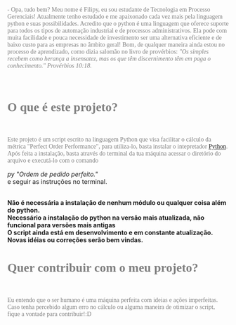 <html>
<p style="color:grey; font-family:verdana;">- Opa, tudo bem? Meu nome é Filipy, eu sou estudante de Tecnologia em Processo Gerenciais! Atualmente tenho estudado e me apaixonado cada vez mais pela linguagem python e suas possibilidades. Acredito que o python é uma linguagem que oferece suporte para todos os tipos de automação industrial e de processos administrativos.
Ela pode com muita facilidade e pouca necessidade de investimento ser uma alternativa eficiente e de baixo custo para as empresas no âmbito geral!
Bom, de qualquer maneira ainda estou no processo de aprendizado, como dizia salomão no livro de provérbios: <i>"Os simples recebem como herança a insensatez,
  mas os que têm discernimento têm em paga o conhecimento." Provérbios 10:18.</i></p><br>
  
 <h1 style="color:grey; font-family:verdana;">
   O que é este projeto?
  </h1><br>
  
  <p style="color:grey; font-family:verdana;">Este projeto é um script escrito na linguagem Python que visa facilitar o cálculo da métrica "Perfect Order Performance", para utiliza-lo, basta instalar o intepretador <a href="https://www.python.org/downloads/">Python</a>. Após feita a instalação, basta através do terminal da tua máquina acessar o diretório do arquivo e executá-lo com o comando <address> py "Ordem de pedido perfeito." </address> e seguir as instruções no terminal.</p>
  <br>
  <strong> Não é necessária a instalação de nenhum módulo ou qualquer coisa além do python.<br>
  Necessário a instalação do python na versão mais atualizada, não funcional para versões mais antigas<br>
  O script ainda está em desenvolvimento e em constante atualização. 
  Novas idéias ou correções serão bem vindas.
  </strong>
  
  <h1 style="color:grey; font-family:verdana;">
  Quer contribuir com o meu projeto?
  </h1><br>
  <p style="color:grey; font-family:verdana;">
  Eu entendo que o ser humano é uma máquina perfeita com ideias e ações imperfeitas. Caso tenha percebido algum erro no cálculo ou alguma maneira de otimizar o script, fique a vontade para contribuir!:D
  </p>

</html>
